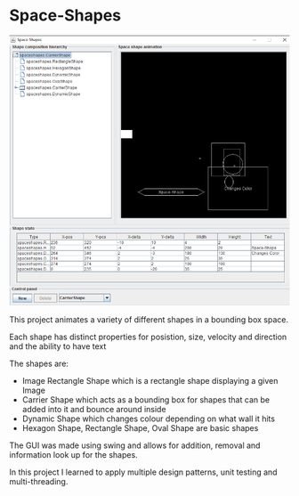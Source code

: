 # Space-Shapes

![GUI](/Images/GUI.png)

This project animates a variety of different shapes in a bounding box space.

Each shape has distinct properties for posistion, size, velocity and direction and the ability to have text

The shapes are:
- Image Rectangle Shape which is a rectangle shape displaying a given Image
- Carrier Shape which acts as a bounding box for shapes that can be added into it and bounce around inside
- Dynamic Shape which changes colour depending on what wall it hits
- Hexagon Shape, Rectangle Shape, Oval Shape are basic shapes

The GUI was made using swing and allows for addition, removal and information look up for the shapes.

In this project I learned to apply multiple design patterns, unit testing and multi-threading.
